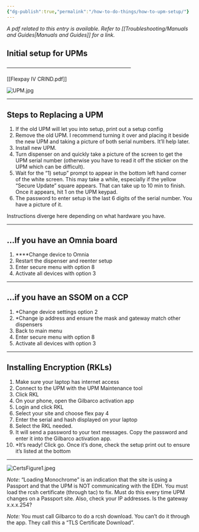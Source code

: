 ```yaml
---
{"dg-publish":true,"permalink":"/how-to-do-things/how-to-upm-setup/"}
---
```


*A pdf related to this entry is available.  Refer to [[Troubleshooting/Manuals and Guides\|Manuals and Guides]] for a link.*

## Initial setup for UPMs

————————————————————————

[[Flexpay IV CRIND.pdf]]


![UPM.jpg](/img/user/Assets/Images/UPM.jpg)

---

## Steps to Replacing a UPM

1. If the old UPM will let you into setup, print out a setup config
2. Remove the old UPM.  I recommend turning it over and placing it beside the new UPM and taking a picture of both serial numbers.  It’ll help later. 
3. Install new UPM.
4. Turn dispenser on and quickly take a picture of the screen to get the UPM serial number (otherwise you have to read it off the sticker on the UPM which can be difficult).
5. Wait for the “1) setup” prompt to appear in the bottom left hand corner of the white screen.  This may take a while, especially if the yellow “Secure Update” square appears.  That can take up to 10 min to finish.  Once it appears, hit 1 on the UPM keypad. 
6. The password to enter setup is the last 6 digits of the serial number.  You have a picture of it.

Instructions diverge here depending on what hardware you have.  

---
## …If you have an Omnia board
1. ****Change device to Omnia
2. Restart the dispenser and reenter setup
3. Enter secure menu with option 8
4. Activate all devices with option 3


---
## …if you have an SSOM on a CCP
1. *Change device settings option 2 
2. *Change ip address and ensure the mask and gateway match other dispensers
3. Back to main menu
4. Enter secure menu with option 8
5. Activate all devices with option 3


---
## Installing Encryption (RKLs)
1. Make sure your laptop has internet access
2. Connect to the UPM with the UPM Maintenance tool
3. Click RKL
4. On your phone, open the Gilbarco activation app
5. Login and click RKL
6. Select your site and choose flex pay 4
7. Enter the serial and hash displayed on your laptop
8. Select the RKL needed.
9. It will send a password to your text messages.  Copy the password and enter it into the Gilbarco activation app. 
10. *It’s ready!  Click go.  Once it’s done, check the setup print out to ensure it’s listed at the bottom



---


![CertsFigure1.jpeg](/img/user/Assets/Images/CertsFigure1.jpeg)

*Note*: “Loading Monochrome” is an indication that the site is using a Passport and that the UPM is NOT communicating with the EDH.  You must load the rcsh certificate (through tac) to fix.  Must do this every time UPM changes on a Passport site. Also, check your IP addresses.  Is the gateway x.x.x.254?

*Note:* You must call Gilbarco to do a rcsh download.  You can’t do it through the app. They call this a “TLS Certificate Download”.
